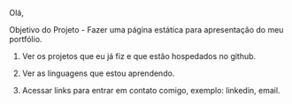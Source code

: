 Olá,

Objetivo do Projeto - Fazer uma página estática para apresentação do meu portfólio.

1) Ver os projetos que eu já fiz e que estão hospedados no github.

2) Ver as linguagens que estou aprendendo.

3) Acessar links para entrar em contato comigo, exemplo: linkedin, email.